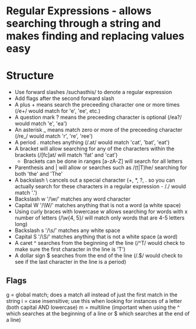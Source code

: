 # Regular Expressions - allows searching through a string and makes finding and replacing values easy

# Structure

- Use forward slashes /suchasthis/ to denote a regular expression
- Add flags after the second forward slash
- A plus + means search the preceeding character one or more times (/e+/ would match for 'e', 'ee', etc.)
- A question mark ? means the preceeding character is optional (/ea?/ would match 'e', 'ea')
- An asterisk _ means match zero or more of the preceeding character (/re_/ would match 'r', 're', 'ree')
- A period . matches anything (/.at/ would match 'cat', 'bat', 'eat')
- A bracket will allow searching for any of the characters within the brackets (/[fc]at/ will match 'fat' and 'cat')
  - Brackets can be done in ranges [a-zA-Z] will search for all letters
- Parenthesis and | will allow or searches such as /(t|T)he/ searching for both 'the' and 'The'
- A backslash \ cancels out a special character (+, \*, ?, . so you can actually search for these characters in a regular expression - /\./ would match '.')
- Backslash w '/\w/' matches any word character
- Capital W '/\W/' matches anything that is not a word (a white space)
- Using curly braces with lowercase w allows searching for words with x number of letters (/\w{4, 5}/ will match only words that are 4-5 letters long)
- Backslash s '/\s/' matches any white space
- Capital S '/\S/' matches anything that is not a white space (a word)
- A caret ^ searches from the beginning of the line (/^T/ would check to make sure the first character in the line is 'T')
- A dollar sign $ searches from the end of the line (/\.$/ would check to see if the last character in the line is a period)

## Flags

g = global match; does a match all instead of just the first match in the string
i = case insensitive; use this when looking for instances of a letter (both capital AND lowercase)
m = multiline (important when using the ^ which searches at the beginning of a line or $ which searches at the end of a line)
